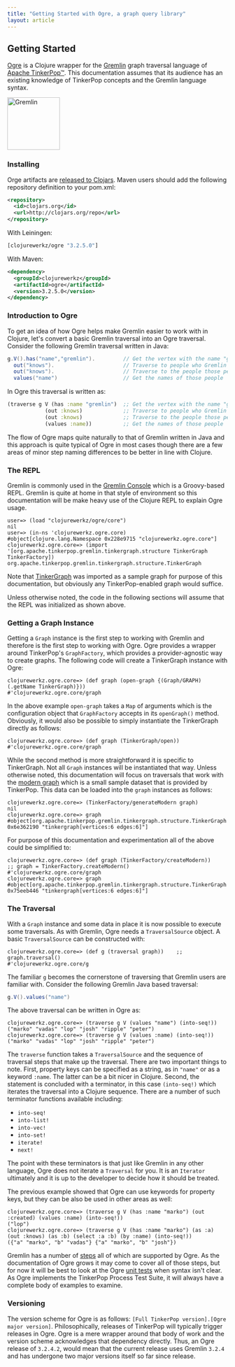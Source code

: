 ```yaml
---
title: "Getting Started with Ogre, a graph query library"
layout: article
---
```



## Getting Started

[Ogre](http://github.com/clojurewerkz/ogre) is a Clojure wrapper for the
[Gremlin](https://tinkerpop.apache.org/gremlin.html)  graph traversal language of 
[Apache TinkerPop&trade;](https://tinkerpop.apache.org). This documentation assumes that
its audience has an existing knowledge of TinkerPop concepts and the Gremlin language syntax. 

<a href="http://tinkerpop.apache.org/gremlin.html">
  <img src="https://raw.githubusercontent.com/apache/tinkerpop/master/docs/static/images/gremlin-running.png" style="width: 120px" alt="Gremlin"/>
</a>

### Installing

Orge artifacts are [released to Clojars](https://clojars.org/clojurewerkz/ogre). Maven users should add the 
following repository definition to your pom.xml:

```xml
<repository>
  <id>clojars.org</id>
  <url>http://clojars.org/repo</url>
</repository> 
```

With Leiningen:

```clojure
[clojurewerkz/ogre "3.2.5.0"]
```

With Maven:

```xml
<dependency>
  <groupId>clojurewerkz</groupId>
  <artifactId>ogre</artifactId>
  <version>3.2.5.0</version>
</dependency>
```

### Introduction to Ogre

To get an idea of how Ogre helps make Gremlin easier to work with in 
Clojure, let's convert a basic Gremlin traversal into an Ogre traversal.
Consider the following Gremlin traversal written in Java:

```groovy
g.V().has("name","gremlin").         // Get the vertex with the name "gremlin"
  out("knows").                      // Traverse to people who Gremlin knows
  out("knows").                      // Traverse to the people those people know
  values("name")                     // Get the names of those people
```
  
In Ogre this traversal is written as:

```clojure
(traverse g V (has :name "gremlin")  ;; Get the vertex with the name "gremlin"
            (out :knows)             ;; Traverse to people who Gremlin knows
            (out :knows)             ;; Traverse to the people those people know
            (values :name))          ;; Get the names of those people
```

The flow of Ogre maps quite naturally to that of Gremlin written in Java and 
this approach is quite typical of Ogre in most cases though there are a few 
areas of minor step naming differences to be better in line with Clojure.

### The REPL

Gremlin is commonly used in the [Gremlin Console](http://tinkerpop.apache.org/docs/current/tutorials/the-gremlin-console/)
which is a Groovy-based REPL. Gremlin is quite at home in that style of environment 
so this documentation will be make heavy use of the Clojure REPL to explain Ogre
usage.

```text
user=> (load "clojurewerkz/ogre/core") 
nil
user=> (in-ns 'clojurewerkz.ogre.core)
#object[clojure.lang.Namespace 0x228e9715 "clojurewerkz.ogre.core"]
clojurewerkz.ogre.core=> (import '[org.apache.tinkerpop.gremlin.tinkergraph.structure TinkerGraph TinkerFactory])
org.apache.tinkerpop.gremlin.tinkergraph.structure.TinkerGraph
```

Note that [TinkerGraph](http://tinkerpop.apache.org/docs/current/reference/#tinkergraph-gremlin)
was imported as a sample graph for purpose of this documentation, but obviously any TinkerPop-enabled
graph would suffice.

Unless otherwise noted, the code in the following sections will assume that the
REPL was initialized as shown above. 

### Getting a Graph Instance

Getting a `Graph` instance is the first step to working with Gremlin and 
therefore is the first step to working with Ogre. Ogre provides a wrapper around
TinkerPop's `GraphFactory`, which provides a provider-agnostic way to create 
graphs. The following code will create a TinkerGraph instance with Ogre:

```text
clojurewerkz.ogre.core=> (def graph (open-graph {(Graph/GRAPH) (.getName TinkerGraph)}))
#'clojurewerkz.ogre.core/graph
```

In the above example `open-graph` takes a `Map` of arguments which is the configuration
object that `GraphFactory` accepts in its `openGraph()` method. Obviously, it would also
be possible to simply instantiate the TinkerGraph directly as follows:

```text
clojurewerkz.ogre.core=> (def graph (TinkerGraph/open))
#'clojurewerkz.ogre.core/graph
```

While the second method is more straightforward it is specific to TinkerGraph. Not all
`Graph` instances will be instantiated that way. Unless otherwise noted, this documentation 
will focus on traversals that work with the [modern graph](http://tinkerpop.apache.org/docs/current/tutorials/the-gremlin-console/#toy-graphs)
which is a small sample dataset that is provided by TinkerPop. This data can be loaded 
into the `graph` instances as follows:

```text
clojurewerkz.ogre.core=> (TinkerFactory/generateModern graph)
nil
clojurewerkz.ogre.core=> graph
#object[org.apache.tinkerpop.gremlin.tinkergraph.structure.TinkerGraph 0x6e362190 "tinkergraph[vertices:6 edges:6]"]
```

For purpose of this documentation and experimentation all of the above could be simplified
to:

```text
clojurewerkz.ogre.core=> (def graph (TinkerFactory/createModern))    ;; graph = TinkerFactory.createModern()
#'clojurewerkz.ogre.core/graph
clojurewerkz.ogre.core=> graph
#object[org.apache.tinkerpop.gremlin.tinkergraph.structure.TinkerGraph 0x75eeb446 "tinkergraph[vertices:6 edges:6]"]
```

### The Traversal

With a `Graph` instance and some data in place it is now possible to execute some traversals. 
As with Gremlin, Ogre needs a `TraversalSource` object. A basic `TraversalSource` can be 
constructed with:

```text
clojurewerkz.ogre.core=> (def g (traversal graph))    ;; graph.traversal()
#'clojurewerkz.ogre.core/g
```

The familiar `g` becomes the cornerstone of traversing that Gremlin users are familiar with. Consider
the following Gremlin Java based traversal:

```java
g.V().values("name")
```

The above traversal can be written in Ogre as:

```text
clojurewerkz.ogre.core=> (traverse g V (values "name") (into-seq!))
("marko" "vadas" "lop" "josh" "ripple" "peter")
clojurewerkz.ogre.core=> (traverse g V (values :name) (into-seq!))
("marko" "vadas" "lop" "josh" "ripple" "peter")
```

The `traverse` function takes a `TraversalSource` and the sequence of traversal steps that make
up the traversal. There are two important things to note. First, property keys can be specified 
as a string, as in `"name"` or as a keyword `:name`. The latter can be a bit nicer in Clojure.
Second, the statement is concluded with a terminator, in this case `(into-seq!)` which iterates
the traversal into a Clojure sequence. There are a number of such terminator functions available
including:

* `into-seq!`
* `into-list!`
* `into-vec!`
* `into-set!`
* `iterate!`
* `next!`

The point with these terminators is that just like Gremlin in any other language, Ogre does 
not iterate a `Traversal` for you. It is an `Iterator` ultimately and it is up to the developer
to decide how it should be treated.

The previous example showed that Ogre can use keywords for property keys, but they can be 
also be used in other areas as well:

```text
clojurewerkz.ogre.core=> (traverse g V (has :name "marko") (out :created) (values :name) (into-seq!))
("lop")
clojurewerkz.ogre.core=> (traverse g V (has :name "marko") (as :a) (out :knows) (as :b) (select :a :b) (by :name) (into-seq!))
({"a" "marko", "b" "vadas"} {"a" "marko", "b" "josh"})
```

Gremlin has a number of [steps](http://tinkerpop.apache.org/docs/current/reference/#graph-traversal-steps) 
all of which are supported by Ogre. As the documentation of Ogre grows it may come to cover all of those 
steps, but for now it will be best to look at the Ogre [unit tests](https://github.com/clojurewerkz/ogre/tree/master/test/clojure/clojurewerkz/ogre/suite)
when syntax isn't clear. As Ogre implements the TinkerPop Process Test Suite, it will always have a complete
body of examples to examine.

### Versioning

The version scheme for Ogre is as follows:
`[Full TinkerPop version].[Ogre major version]`. Philosophically, releases of
TinkerPop will typically trigger releases in Ogre. Ogre is a mere wrapper 
around that body of work and the version scheme acknowledges that dependency 
directly. Thus, an Ogre release of `3.2.4.2`, would mean that the current 
release uses Gremlin `3.2.4` and has undergone two major versions itself so far 
since release.
